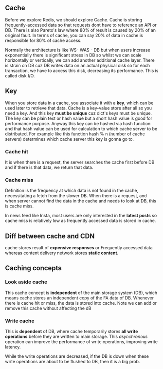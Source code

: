 ## Cache
Before we explore Redis, we should explore Cache. Cache is storing frequently-accessed data so that requests dont have to 
reference an API or DB. There is also Pareto's law where 80% of result is caused by 20% of an original fault. In terms of cache, you can say
20% of data in cache is responsible for 80% of cache access. 

Normally the architecture is like WS- WAS - DB but when users increase exponentially there is significant stress in DB so whilst we can scale
horizontally or vertically, we can add another additional cache layer. There is strain on DB cuz DB writes data on an actual physical disk 
so for each transaction, we have to access this disk, decreasing its performance. This is called disk I/O.

## Key 
When you store data in a cache, you associate it with a **key**, which can be used later to retrieve that data. Cache is a key-value store after all so you need a key. And this key **must be unique** cuz dict's keys must be unique. The key can be plain text or hash value but a short hash value is good for performance purpose. Anyway this key can be hashed via hash function and that hash value can be used for calculation to which cache server to be distributed. For example like this function hash % n (number of cache servers) determines which cache server this key is gonna go to.

### Cache hit
It is when there is a request, the server searches the cache first before DB and if there is that data, we return that data.

### Cache miss
Definition is the frequency at which data is not found in the cache, necessitating a fetch from the slower DB.
When there is a request, and when server cannot find the data in the cache and needs to look at DB, this is cache miss. 

In news feed like Insta, most users are only interested in the **latest posts** so cache miss is relatively low as frequently accessed data
is stored in cache.

## Diff between cache and CDN
cache stores result of **expensive responses** or Frequently accessed data whereas content delivery network stores **static content**.

## Caching concepts
### Look aside cache
This cache concept is **independent** of the main storage system (DB), which means cache stores an independent copy of the FA data of DB.
Whenever there is cache hit or miss, the data is stored into cache. Note we can add or remove this cache without affecting the dB

### Write cache
This is **dependent** of DB, where cache temporarily stores **all write operations** before they are written to main storage. This 
*asynchronous* operation can improve the performance of write operations, improving write latency.

While the write operations are decreased, if the DB is down when these write operations are about to be flushed to DB, then it is a big prob.







